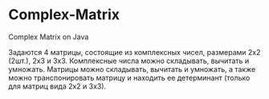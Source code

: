 # Complex-Matrix
Complex Matrix on Java

Задаются 4 матрицы, состоящие из комплексных чисел, размерами 2х2 (2шт.), 2х3 и 3х3. 
Комплексные числа можно складывать, вычитать и умножать.
Матрицы можно складывать, вычитать и умножать, а также можно транспонировать матрицу и находить ее детерминант (только для матриц вида 2х2 и 3х3).
